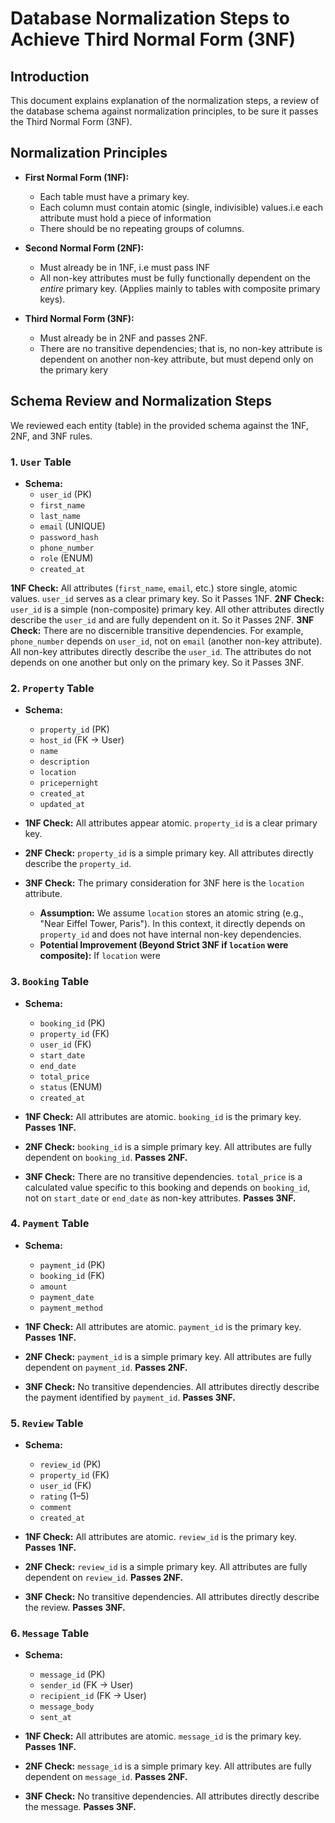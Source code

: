 # Database Normalization Steps to Achieve Third Normal Form (3NF)

## Introduction
This document explains explanation of the normalization steps, a review of the database schema against normalization principles, to be sure it passes the Third Normal Form (3NF). 

## Normalization Principles 

* **First Normal Form (1NF):**
    * Each table must have a primary key.
    * Each column must contain atomic (single, indivisible) values.i.e each attribute must hold a piece of information
    * There should be no repeating groups of columns.

* **Second Normal Form (2NF):**
    * Must already be in 1NF, i.e must pass INF
    * All non-key attributes must be fully functionally dependent on the *entire* primary key. (Applies mainly to tables with composite primary keys).

* **Third Normal Form (3NF):**
    * Must already be in 2NF and passes 2NF.
    * There are no transitive dependencies; that is, no non-key attribute is dependent on another non-key attribute, but must depend only on the primary kery

## Schema Review and Normalization Steps

We reviewed each entity (table) in the provided schema against the 1NF, 2NF, and 3NF rules.

### 1. `User` Table

* **Schema:**
    * `user_id` (PK)
    * `first_name`
    * `last_name`
    * `email` (UNIQUE)
    * `password_hash`
    * `phone_number`
    * `role` (ENUM)
    * `created_at`

**1NF Check:** All attributes (`first_name`, `email`, etc.) store single, atomic values. `user_id` serves as a clear primary key. So it Passes 1NF.
**2NF Check:** `user_id` is a simple (non-composite) primary key. All other attributes directly describe the `user_id` and are fully dependent on it. So it Passes 2NF.
**3NF Check:** There are no discernible transitive dependencies. For example, `phone_number` depends on `user_id`, not on `email` (another non-key attribute). All non-key attributes directly describe the `user_id`. The attributes do not depends on one another but only on the primary key. So it Passes 3NF.

### 2. `Property` Table

* **Schema:**
    * `property_id` (PK)
    * `host_id` (FK → User)
    * `name`
    * `description`
    * `location`
    * `pricepernight`
    * `created_at`
    * `updated_at`

* **1NF Check:** All attributes appear atomic. `property_id` is a clear primary key. 
* **2NF Check:** `property_id` is a simple primary key. All attributes directly describe the `property_id`. 
* **3NF Check:** The primary consideration for 3NF here is the `location` attribute.
    * **Assumption:** We assume `location` stores an atomic string (e.g., "Near Eiffel Tower, Paris"). In this context, it directly depends on `property_id` and does not have internal non-key dependencies.
    * **Potential Improvement (Beyond Strict 3NF if `location` were composite):** If `location` were 
### 3. `Booking` Table

* **Schema:**
    * `booking_id` (PK)
    * `property_id` (FK)
    * `user_id` (FK)
    * `start_date`
    * `end_date`
    * `total_price`
    * `status` (ENUM)
    * `created_at`

* **1NF Check:** All attributes are atomic. `booking_id` is the primary key. **Passes 1NF.**
* **2NF Check:** `booking_id` is a simple primary key. All attributes are fully dependent on `booking_id`. **Passes 2NF.**
* **3NF Check:** There are no transitive dependencies. `total_price` is a calculated value specific to this booking and depends on `booking_id`, not on `start_date` or `end_date` as non-key attributes. **Passes 3NF.**

### 4. `Payment` Table

* **Schema:**
    * `payment_id` (PK)
    * `booking_id` (FK)
    * `amount`
    * `payment_date`
    * `payment_method`

* **1NF Check:** All attributes are atomic. `payment_id` is the primary key. **Passes 1NF.**
* **2NF Check:** `payment_id` is a simple primary key. All attributes are fully dependent on `payment_id`. **Passes 2NF.**
* **3NF Check:** No transitive dependencies. All attributes directly describe the payment identified by `payment_id`. **Passes 3NF.**

### 5. `Review` Table

* **Schema:**
    * `review_id` (PK)
    * `property_id` (FK)
    * `user_id` (FK)
    * `rating` (1–5)
    * `comment`
    * `created_at`

* **1NF Check:** All attributes are atomic. `review_id` is the primary key. **Passes 1NF.**
* **2NF Check:** `review_id` is a simple primary key. All attributes are fully dependent on `review_id`. **Passes 2NF.**
* **3NF Check:** No transitive dependencies. All attributes directly describe the review. **Passes 3NF.**

### 6. `Message` Table

* **Schema:**
    * `message_id` (PK)
    * `sender_id` (FK → User)
    * `recipient_id` (FK → User)
    * `message_body`
    * `sent_at`

* **1NF Check:** All attributes are atomic. `message_id` is the primary key. **Passes 1NF.**
* **2NF Check:** `message_id` is a simple primary key. All attributes are fully dependent on `message_id`. **Passes 2NF.**
* **3NF Check:** No transitive dependencies. All attributes directly describe the message. **Passes 3NF.**

